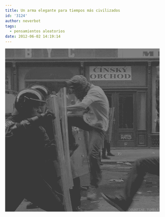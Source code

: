```yaml
---
title: Un arma elegante para tiempos más civilizados
id: '3124'
author: neverbot
tags:
  - pensamientos aleatorios
date: 2012-06-02 14:19:14
---
```


[![](./un-arma-elegante-para-tiempos-mas-civilizados/tumblr_m4t9nspeoM1qew6w7o1_500.gif "police")](./un-arma-elegante-para-tiempos-mas-civilizados/tumblr_m4t9nspeoM1qew6w7o1_500.gif)